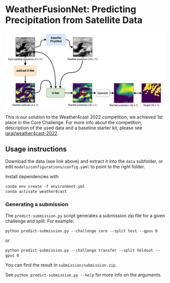 # WeatherFusionNet: Predicting Precipitation from Satellite Data

![Model diagram](/images/model-diagram.png "Model diagram")

This is our solution to the Weather4cast 2022 competition, we achieved 1st place in the Core Challenge. For more info about the competition, description of the used data and a baseline starter kit, please see [iarai/weather4cast-2022](https://github.com/iarai/weather4cast-2022).

## Usage instructions

Download the data (see link above) and extract it into the `data` subfolder, or edit `models/configurations/config.yaml` to point to the right folder.

Install dependencies with
```
conda env create -f environment.yml
conda activate weather4cast
```

### Generating a submission

The `predict-submission.py` script generates a submission zip file for a given challenge and split. For example:
```
python predict-submission.py --challenge core --split test --gpus 0
```
or
```
python predict-submission.py --challenge transfer --split heldout --gpus 0
```
You can find the result in `submission/submission.zip`.

See `python predict-submission.py --help` for more info on the arguments.

